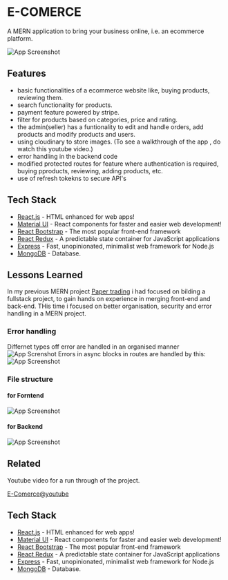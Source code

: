 
# E-COMERCE

A MERN application to bring your business online, i.e. an ecommerce platform.






![App Screenshot](https://res.cloudinary.com/dfwfghwgo/image/upload/v1636412128/readme/ecom/ecom_ndysb6.png)


## Features

- basic functionalities of a ecommerce website like, buying products, reviewing them.
- search functionality for products.
- payment feature powered by stripe.
- filter for products based on categories, price and rating.
- the admin(seller) has a funtionality to edit and handle orders, add products and modify products and users.
- using cloudinary to store images.
(To see a walkthrough of the app , do watch this youtube video.)
- error handling in the backend code
- modified protected routes for feature where authentication is required, buying pproducts, reviewing, adding products, etc.
- use of refresh tokekns to secure API's
## Tech Stack
- [React.js](https://reactjs.org/) - HTML enhanced for web apps!
- [Material UI](https://material-ui.com/) - React components for faster and easier web development!
- [React Bootstrap](https://react-bootstrap.github.io/) - The most popular front-end framework
- [React Redux](https://react-redux.js.org/) - A predictable state container for JavaScript applications
- [Express](https://expressjs.com/) - Fast, unopinionated, minimalist web framework for Node.js
- [MongoDB](https://www.mongodb.com/) - Database.

## Lessons Learned
In my previous MERN project [Paper trading](https://github.com/abhinav4987/PTrade) i had focused on bilding a fullstack project, to gain hands on experience in merging front-end and back-end.
THis time i focused on better organisation, security and error handling in a MERN project.
### Error handling
Differnet types off error are handled in an organised manner
![App Screnshot](https://res.cloudinary.com/dfwfghwgo/image/upload/v1636420787/readme/ecom/Screenshot_751_rogks0.png)
Errors in async blocks in routes are handled by this:
![App Screenshot](https://res.cloudinary.com/dfwfghwgo/image/upload/v1636420786/readme/ecom/Screenshot_752_zvui8b.png)
### File structure 
#### for Forntend
![App Screenshot](https://res.cloudinary.com/dfwfghwgo/image/upload/v1636420787/readme/ecom/Screenshot_753_w3ib51.png)
#### for Backend
![App Screenshot](https://res.cloudinary.com/dfwfghwgo/image/upload/v1636420787/readme/ecom/Screenshot_754_mk7vya.png)
## Related

Youtube video for a run through of the project.

[E-Comerce@youtube](https://github.com/matiassingers/awesome-readme)


## Tech Stack
- [React.js](https://reactjs.org/) - HTML enhanced for web apps!
- [Material UI](https://material-ui.com/) - React components for faster and easier web development!
- [React Bootstrap](https://react-bootstrap.github.io/) - The most popular front-end framework
- [React Redux](https://react-redux.js.org/) - A predictable state container for JavaScript applications
- [Express](https://expressjs.com/) - Fast, unopinionated, minimalist web framework for Node.js
- [MongoDB](https://www.mongodb.com/) - Database.
